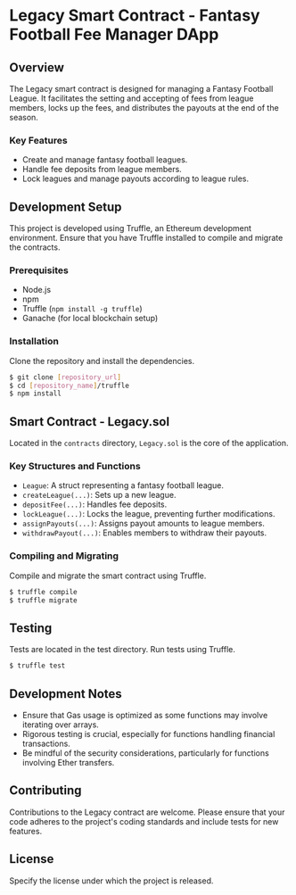 # Legacy Smart Contract - Fantasy Football Fee Manager DApp

## Overview

The Legacy smart contract is designed for managing a Fantasy Football League. It facilitates the setting and accepting of fees from league members, locks up the fees, and distributes the payouts at the end of the season.

### Key Features

- Create and manage fantasy football leagues.
- Handle fee deposits from league members.
- Lock leagues and manage payouts according to league rules.

## Development Setup

This project is developed using Truffle, an Ethereum development environment. Ensure that you have Truffle installed to compile and migrate the contracts.

### Prerequisites

- Node.js
- npm
- Truffle (`npm install -g truffle`)
- Ganache (for local blockchain setup)

### Installation

Clone the repository and install the dependencies.

```sh
$ git clone [repository_url]
$ cd [repository_name]/truffle
$ npm install
```

## Smart Contract - Legacy.sol

Located in the `contracts` directory, `Legacy.sol` is the core of the application.

### Key Structures and Functions

- `League`: A struct representing a fantasy football league.
- `createLeague(...)`: Sets up a new league.
- `depositFee(...)`: Handles fee deposits.
- `lockLeague(...)`: Locks the league, preventing further modifications.
- `assignPayouts(...)`: Assigns payout amounts to league members.
- `withdrawPayout(...)`: Enables members to withdraw their payouts.

### Compiling and Migrating

Compile and migrate the smart contract using Truffle.

```sh
$ truffle compile
$ truffle migrate
```

## Testing

Tests are located in the test directory. Run tests using Truffle.

```sh
$ truffle test

```

## Development Notes

- Ensure that Gas usage is optimized as some functions may involve iterating over arrays.
- Rigorous testing is crucial, especially for functions handling financial transactions.
- Be mindful of the security considerations, particularly for functions involving Ether transfers.

## Contributing

Contributions to the Legacy contract are welcome. Please ensure that your code adheres to the project's coding standards and include tests for new features.

## License

Specify the license under which the project is released.
